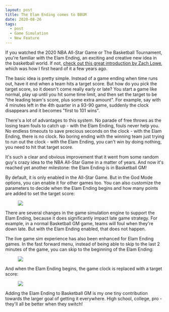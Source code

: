 ```yaml
---
layout: post
title: The Elam Ending comes to BBGM
date: 2020-08-26
tags:
  - post
  - Game Simulation
  - New Feature
---
```


If you watched the 2020 NBA All-Star Game or The Basketball Tournament, you're familiar with the Elam Ending, an exciting and creative new idea in the basketball world. If not, [check out this great introduction by Zach Lowe](https://www.espn.com/nba/story/_/id/19078511/zach-lowe-basketball-tournament-innovative-end-game-rule), which was how I first heard of it a few years ago.

The basic idea is pretty simple. Instead of a game ending when time runs out, have it end when a team hits a target score. But how do you pick the target score, so it doesn't come really early or late? You start a game like normal, play up until you hit some time limit, and then set the target to be "the leading team's score, plus some extra amount". For example, say with 4 minutes left in the 4th quarter in a 93-90 game, suddenly the clock disappears and it becomes "first to 101 wins".

There's a lot of advantages to this system. No parade of free throws as the losing team fouls to catch up - with the Elam Ending, fouls never help you. No endless timeouts to save precious seconds on the clock - with the Elam Ending, there is no clock. No boring ending with the winning team just trying to run out the clock - with the Elam Ending, you can't win by doing nothing, you need to hit that target score.

It's such a clear and obvious improvement that it went from some random guy's crazy idea to the NBA All-Star Game in a matter of years. And now it's reached yet another milestone: the Elam Ending is in Basketball GM!

<!--more-->

By default, it is only enabled in the All-Star Game. But in the God Mode options, you can enable it for other games too. You can also customize the parameters to decide when the Elam Ending begins and how many points are added to set the target score:

<figure><a href="/files/elam-ending-options.png"><img src="/files/elam-ending-options.png" class="img-fluid" /></a></figure>

There are several changes in the game simulation engine to support the Elam Ending, because it does significantly impact late game strategy. For example, in a normal Basketball GM game, teams will foul when they're down late. But with the Elam Ending enabled, that does not happen.

The live game sim experience has also been enhanced for Elam Ending games. In the fast forward menu, instead of being able to skip to the last 2 minutes of the game, you can skip to the beginning of the Elam Ending:

<figure><img src="/files/elam-ending-fast-forward.png" class="img-fluid" /></figure>

And when the Elam Ending begins, the game clock is replaced with a target score:

<figure><img src="/files/elam-ending-target.png" class="img-fluid" /></figure>

Adding the Elam Ending to Basketball GM is my one tiny contribution towards the larger goal of getting it everywhere. High school, college, pro - they'll all be better when they switch!
